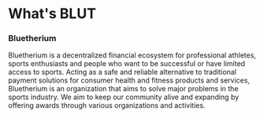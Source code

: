 # What's BLUT

### Bluetherium

Bluetherium is a decentralized financial ecosystem for professional athletes, sports enthusiasts and people who want to be successful or have limited access to sports. Acting as a safe and reliable alternative to traditional payment solutions for consumer health and fitness products and services, Bluetherium is an organization that aims to solve major problems in the sports industry. We aim to keep our community alive and expanding by offering awards through various organizations and activities.

